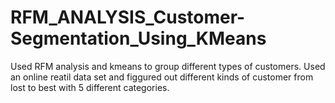 # RFM_ANALYSIS_Customer-Segmentation_Using_KMeans
Used RFM analysis and kmeans to group different types of customers.
Used an online reatil data set and figgured out different kinds of customer from lost to best with 5 different categories.
